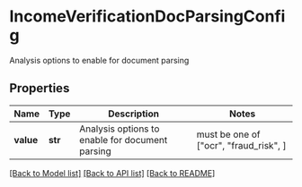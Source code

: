 # IncomeVerificationDocParsingConfig

Analysis options to enable for document parsing

## Properties
Name | Type | Description | Notes
------------ | ------------- | ------------- | -------------
**value** | **str** | Analysis options to enable for document parsing |  must be one of ["ocr", "fraud_risk", ]

[[Back to Model list]](../README.md#documentation-for-models) [[Back to API list]](../README.md#documentation-for-api-endpoints) [[Back to README]](../README.md)


